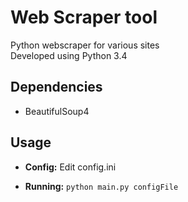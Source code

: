 # Web Scraper tool

Python webscraper for various sites  
Developed using Python 3.4

## Dependencies
- BeautifulSoup4

## Usage
- **Config:** Edit config.ini

- **Running:** `python main.py configFile` 